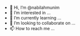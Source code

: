 - 👋 Hi, I’m @nabilahmunim
- 👀 I’m interested in ...
- 🌱 I’m currently learning ...
- 💞️ I’m looking to collaborate on ...
- 📫 How to reach me ...

<!---
nabilahmunim/nabilahmunim is a ✨ special ✨ repository because its `README.md` (this file) appears on your GitHub profile.
You can click the Preview link to take a look at your changes.
--->
